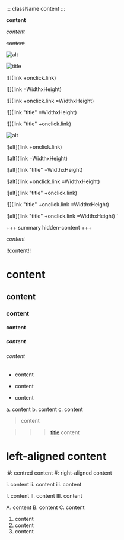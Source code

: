 ::: className
content
:::

**content**

*content*

~~content~~

![alt](link)

![](link "title")

![](link +onclick.link)

![](link =WidthxHeight)

![](link +onclick.link =WidthxHeight)

![](link "title" =WidthxHeight)

![](link "title" +onclick.link)

![alt](link "title")

![alt](link +onclick.link)

![alt](link =WidthxHeight)

![alt](link "title" =WidthxHeight)

![alt](link +onclick.link =WidthxHeight)

![alt](link "title" +onclick.link)

![](link "title" +onclick.link =WidthxHeight)

![alt](link "title" +onclick.link =WidthxHeight)
`

+++ summary
hidden-content
+++

[TERM]: title

_content_

!!content!!

# content

## content

### content

#### content

##### content

###### content

- content
* content
+ content

a. content
b. content
c. content

> content

>>> [title](link)
content
>>>

# left-aligned content
:#: centred content
#: right-aligned content

i. content
ii. content
iii. content

I. content
II. content
III. content

A. content
B. content
C. content

1. content
2. content
3. content

